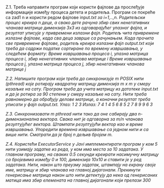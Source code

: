 Z.1. Треба направити програм који користи фајлове да прослеђује информације између
процеса детета и родитеља. Програм се покреће са zad1 n и користи редом фајлове input<i>.txt за
i=1,..,n. Родитељски процес креира n деце, а свако дете рачуна збир свих ненегативних чланова
матрице димензија 3x3 из одговарајућег улазног фајла, и резултат уписује у привремени излазни
фајл.
Родитељ чита привремене излазне фајлове, када сва деца заврше са рачунањем. Када прочита све
привремене фајлове, родитељ креира излазни фајл output.txt који треба да садржи податке
сортиране по времену извршавања, у следећем формату:
Време извршавања процеса i, улазна матрица процеса i, збир ненегативних чланова матрице i
Време извршавања процеса j, улазна матрица процеса j, збир ненегативних чланова матрице j


Z.2. Напишите програм који треба да синхронизује m POSIX нити (pthread) које ротирају
квадратну матрицу димензија m x m у смеру казаљке на сату. Програм треба да учита матрицу из
датотеке input.txt и да је ротира за 90 степени у смеру казаљке на сату. Нити треба равномерно да
обрађују делове матрице, а коначни резултат треба уписати у фајл output.txt.
Улаз: 1 2 3 Излаз: 7 4 1
4 5 6 8 5 2
7 8 9 9 6 3


Z.3. Синхронизовати m pthread нити тако да оне сабирају два n-димензионална вектора.
Свака нит је одговорна за m/n чланова резултујућег вектора. Штампати резултујући вектор као и
време извршавања. Упоредити времена извршавање са једном нити и са више нити. Сматрати да
је број n дељив бројем m.


Z.4. Користећи ExecutorService у Javi имплементирати програм у ком 5 нити узимају
задатке из реда, у ком има места за 10 задатака. У главном програму, на сваких 0.5 секунди
креирати насимучну матрицу са бројевима између 0 и 100, димензија 10x10 и ставити је у ред
задатака. Нити, након што преузму задатак, штампају на екрану своје име, матрицу и збир чланова
на главној дијагонали. Прекинути генерисање матрица након што нити детектују да нека од
генерисаних матица има збир елемената на главној дијагонали који прелази 300
